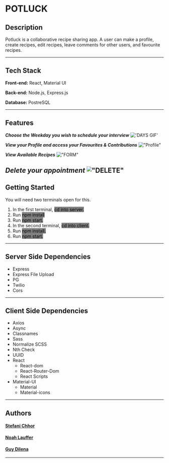 # POTLUCK

## Description
Potluck is a collaborative recipe sharing app. A user can make a profile, create recipes, edit recipes, leave comments for other users, and favourite recipes.

---

## Tech Stack
**Front-end:** React, Material UI

**Back-end:** Node.js, Express.js

**Database:** PostreSQL

---

## Features
***Choose the Weekday you wish to schedule your interview***
!['DAYS GIF']()

***View your Profile and access your Favourites & Contributions***
!["Profile"](https://github.com/OfLena/LHL-final-project/blob/main/client/Docs/Profile.gif?raw=true)

***View Available Recipes***
!["FORM"](https://github.com/OfLena/LHL-final-project/blob/main/client/Docs/RecipeCard.gif?raw=true)

***Delete your appointment***
!["DELETE"]()
---

## Getting Started
You will need two terminals open for this.

1. In the first terminal, <mark style="background-color: grey">cd into server.</mark>
2. Run <mark style="background-color: grey">npm install</mark>
3. Run <mark style="background-color: grey">npm start.</mark>
4. In the second terminal, <mark style="background-color: grey"> cd into client. </mark>
5. Run <mark style="background-color: grey"> npm install. </mark>
6. Run <mark style="background-color: grey"> npm start. </mark>

---

## Server Side Dependencies
- Express
- Express File Upload
- PG
- Twilio
- Cors

---

## Client Side Dependencies
- Axios
- Async
- Classnames
- Sass
- Normalize SCSS
- Nth Check
- UUID
- React
  - React-dom
  - React-Router-Dom
  - React Scripts
- Material-UI
  - Material
  - Material-icons

---

## Authors

#### [Stefani Chhor](https://github.com/scee10)

#### [Noah Lauffer](https://github.com/Lauffern1995)

#### [Guy Dilena](https://github.com/OfLena)
---
